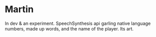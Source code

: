 # Martin
In dev & an experiment. SpeechSynthesis api garling native language numbers, made up words, and the name of the player. Its art.
